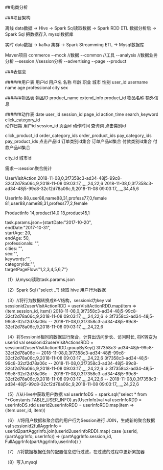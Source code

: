 ##电商分析

###项目架构

离线
data数据 -> Hive -> Spark Sql读取数据 -> Spark RDD  ETL 数据分析后 -> Spark Sql 把数据存入 mysql数据库

实时
data数据 -> kafka 集群 -> Spark Streamming ETL -> Mysql数据库

Maven项目
commerce
    --mock  //数据
    --common //工具
    --analysis  //数据业务分析
      --session  //session分析
      --advertising
      --page
      --product

###表信息

######用户表
用户id    用户名      名称   年龄   职业           城市    性别
user_id   username   name   age   professional   city    sex

######物品表
物品ID        product_name    extend_info
product_id    物品名称        额外信息

######动作表
date      user_id    session_id   page_id   action_time  search_keyword   click_category_id  
动作日期   用户id     session_id   页面id     动作时间     查询词            点击类别id

click_product_id   order_category_ids   order_product_ids  pay_category_ids   pay_product_ids
点击产品id          订单类别id集合        订单产品id集合      付款类别id集合      付款产品id集合

city_id
城市id


需求一:session聚合统计

UserVisitAction
2018-11-08,0,3f7358c3-ad34-48j5-99c8-32cf2d78a06c,9,2018-11-08 09:03:17,,,,,,24,22,6
2018-11-08,0,3f7358c3-ad34-48j5-99c8-32cf2d78a06c,9,2018-11-08 09:03:17,,,,,,34,45,6

UserInfo
88,user88,name88,31,profess77,0,female
81,user88,name88,31,profess77,2,female

ProductInfo
14,product14,0
18,product45,1

task.params.json={startDate:"2017-10-20", \
  endDate:"2017-10-31", \
  startAge: 20, \
  endAge: 50, \
  professionals: "",  \
  cities: "", \
  sex:"", \
  keywords:"", \
  categoryIds:"", \
  targetPageFlow:"1,2,3,4,5,6,7"}


（1）从mysql读取task.params.json

（2）Spark Sql ("select ..")  读取 hive 用户行为数据

（3）//将行为数据转换成K-V结构，sessionid为key
val sessionid2userVisitActionRDD = userVisitActionRDD.map(item => (item.session_id, item))
2018-11-08,0,3f7358c3-ad34-48j5-99c8-32cf2d78a06c,9,2018-11-08 09:03:17,,,,,,24,22,6
                   ↓
3f7358c3-ad34-48j5-99c8-32cf2d78a06c
           -- 2018-11-08,0,3f7358c3-ad34-48j5-99c8-32cf2d78a06c,9,2018-11-08 09:03:17,,,,,,24,22,6

（4）将Sessionid相同的数据进行聚合，计算出访问步长、访问时长, 将K转变为 userid
val sessionid2userVisitActionsRDD = sessionid2userVisitActionRDD.groupByKey()
3f7358c3-ad34-48j5-99c8-32cf2d78a06c
           -- 2018-11-08,0,3f7358c3-ad34-48j5-99c8-32cf2d78a06c,9,2018-11-08 09:03:17,,,,,,24,22,6
3f7358c3-ad34-48j5-99c8-32cf2d78a06c
           -- 2018-11-08,0,3f7358c3-ad34-48j5-99c8-32cf2d78a06c,9,2018-11-08 09:03:17,,,,,,24,22,6
                   ↓
3f7358c3-ad34-48j5-99c8-32cf2d78a06c
           -- 2018-11-08,0,3f7358c3-ad34-48j5-99c8-32cf2d78a06c,9,2018-11-08 09:03:17,,,,,,24,22,6
           -- 2018-11-08,0,3f7358c3-ad34-48j5-99c8-32cf2d78a06c,9,2018-11-08 09:03:17,,,,,,24,22,6

（5）//从Hive中获取用户数据
    val userInfoDS = spark.sql("select * from "+Constants.TABLE_USER_INFO).as[UserInfo]val 
    val userInfoRDD = userInfoDS.rdd
    userid2userInfoRDD = userInfoRDD.map(item => (item.user_id, item))

（6） //将用户数据和聚合后的用户行为Session进行 JOIN，生成新的聚合数据   
 val sessionid2fullAggrInfo = userid2partAggrInfo.join(userid2userInfoRDD).map{ case (userid, (partAggrInfo, userInfo)) =>
      (partAggrInfo.session_id, FullAggrInfo(partAggrInfo,userInfo))
    }

（7） //将数据根据任务的配置信息进行过滤，在过滤的过程中更新累加器


（8）写入mysql